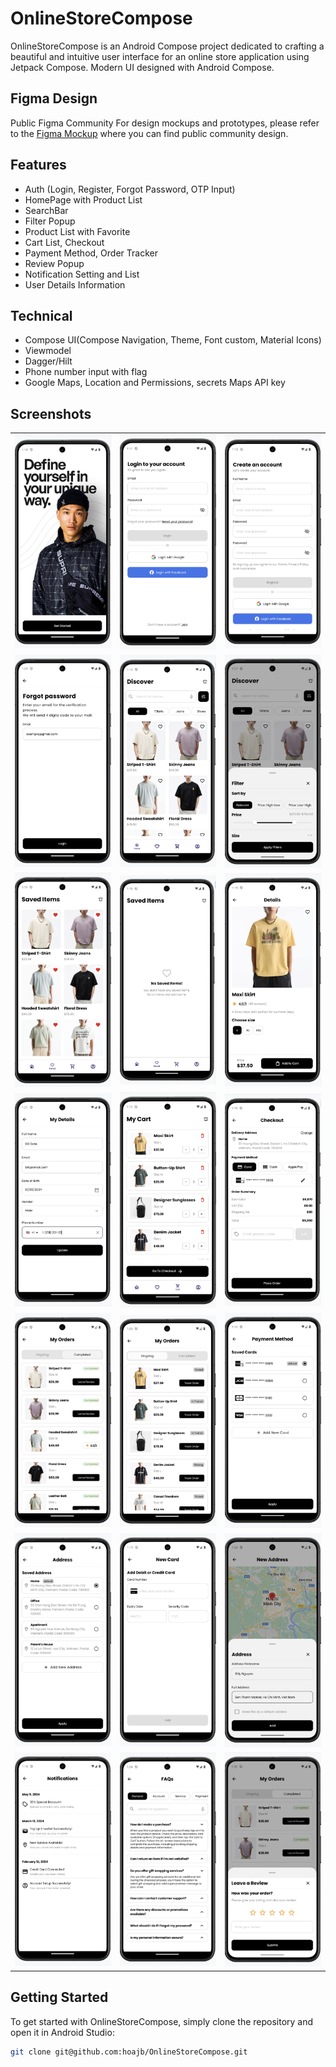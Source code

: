 # OnlineStoreCompose

OnlineStoreCompose is an Android Compose project dedicated to crafting a beautiful and intuitive
user interface for an online store application using Jetpack Compose.
Modern UI designed with Android Compose.

## Figma Design
Public Figma Community
For design mockups and prototypes, please refer to
the [Figma Mockup](https://www.figma.com/file/1AlIWGpEbtPmpOdApSDTZT/Spotify-Ecommerce-%3D-Creative-Modern-Mobile-Application-Ui-Design-Kit-(Preview)?type=design&node-id=0-1&mode=design&t=k5nmA5bBnrOmxBfV-0
) where you can find public community design.

## Features

- Auth (Login, Register, Forgot Password, OTP Input)
- HomePage with Product List
- SearchBar
- Filter Popup
- Product List with Favorite
- Cart List, Checkout
- Payment Method, Order Tracker
- Review Popup
- Notification Setting and List
- User Details Information

## Technical

- Compose UI(Compose Navigation, Theme, Font custom, Material Icons)
- Viewmodel
- Dagger/Hilt
- Phone number input with flag
- Google Maps, Location and Permissions, secrets Maps API key

## Screenshots

<table>
  <tr>
    <td><img src="https://github.com/hoajb/OnlineStoreCompose/blob/master/screenshoots/Onboarding.jpg" alt="Login" width="200"></td>
    <td><img src="https://github.com/hoajb/OnlineStoreCompose/blob/master/screenshoots/Login.jpg" alt="Login" width="200"></td>
    <td><img src="https://github.com/hoajb/OnlineStoreCompose/blob/master/screenshoots/Register.jpg" alt="Register" width="200"></td>
  </tr>
  <tr>
    <td><img src="https://github.com/hoajb/OnlineStoreCompose/blob/master/screenshoots/ResetPassword.jpg" alt="ResetPassword" width="200"></td>
    <td><img src="https://github.com/hoajb/OnlineStoreCompose/blob/master/screenshoots/Home.jpg" alt="Home" width="200"></td>
    <td><img src="https://github.com/hoajb/OnlineStoreCompose/blob/master/screenshoots/Filter.jpg" alt="Filter" width="200"></td>
  </tr>
  <tr>
    <td><img src="https://github.com/hoajb/OnlineStoreCompose/blob/master/screenshoots/Saved.jpg" alt="Saved" width="200"></td>
    <td><img src="https://github.com/hoajb/OnlineStoreCompose/blob/master/screenshoots/EmptyPage.jpg" alt="EmptyPage" width="200"></td>
    <td><img src="https://github.com/hoajb/OnlineStoreCompose/blob/master/screenshoots/Details.jpg" alt="Details" width="200"></td>
  </tr>
  <tr>
    <td><img src="https://github.com/hoajb/OnlineStoreCompose/blob/master/screenshoots/MyDetails.jpg" alt="MyDetails" width="200"></td>
    <td><img src="https://github.com/hoajb/OnlineStoreCompose/blob/master/screenshoots/Cartd.jpg" alt="Cartd" width="200"></td>
    <td><img src="https://github.com/hoajb/OnlineStoreCompose/blob/master/screenshoots/Checkout.jpg" alt="Checkout" width="200"></td>
  </tr>
  <tr>
    <td><img src="https://github.com/hoajb/OnlineStoreCompose/blob/master/screenshoots/OrderCompleted.jpg" alt="OrderCompleted" width="200"></td>
    <td><img src="https://github.com/hoajb/OnlineStoreCompose/blob/master/screenshoots/OrderOngoing.jpg" alt="OrderOngoing" width="200"></td>
    <td><img src="https://github.com/hoajb/OnlineStoreCompose/blob/master/screenshoots/Payment.jpg" alt="Payment" width="200"></td>
  </tr>
  <tr>
    <td><img src="https://github.com/hoajb/OnlineStoreCompose/blob/master/screenshoots/Address.jpg" alt="Address" width="200"></td>
    <td><img src="https://github.com/hoajb/OnlineStoreCompose/blob/master/screenshoots/CardInput.jpg" alt="CardInput" width="200"></td>
    <td><img src="https://github.com/hoajb/OnlineStoreCompose/blob/master/screenshoots/NewAddress.jpg" alt="NewAddress" width="200"></td>
  </tr>
  <tr>
    <td><img src="https://github.com/hoajb/OnlineStoreCompose/blob/master/screenshoots/Notification.jpg" alt="Notification" width="200"></td>
    <td><img src="https://github.com/hoajb/OnlineStoreCompose/blob/master/screenshoots/FAQs.jpg" alt="FAQs" width="200"></td>
    <td><img src="https://github.com/hoajb/OnlineStoreCompose/blob/master/screenshoots/Review.jpg" alt="Review" width="200"></td>
  </tr>
</table>


## Getting Started

To get started with OnlineStoreCompose, simply clone the repository and open it in Android Studio:

```bash
git clone git@github.com:hoajb/OnlineStoreCompose.git
